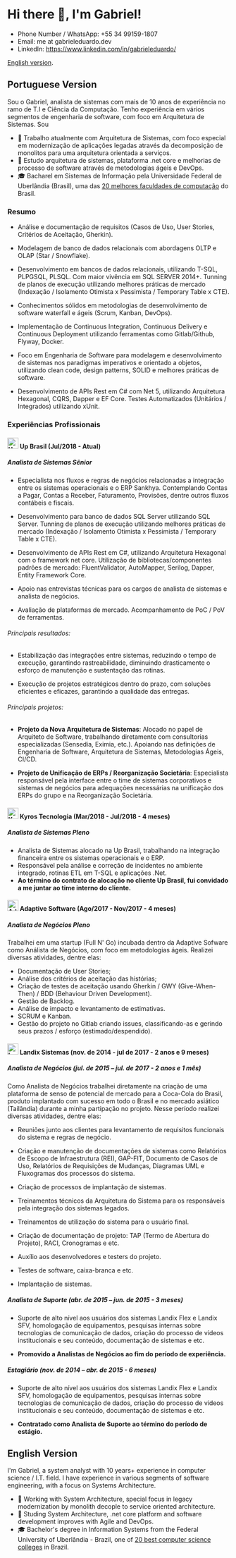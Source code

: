 # Hi there 👋, I'm Gabriel!

- Phone Number / WhatsApp: +55 34 99159-1807
- Email: me at gabrieleduardo.dev
- LinkedIn: https://www.linkedin.com/in/gabrieleduardo/

[English version](https://github.com/gabrieleduardo/gabrieleduardo/blob/main/README.md#english-version).

## Portuguese Version

Sou o Gabriel, analista de sistemas com mais de 10 anos de experiência no ramo de T.I e Ciência da Computação. Tenho experiência em vários segmentos de engenharia de software, com foco em Arquitetura de Sistemas. Sou 

- 🔭 Trabalho atualmente com Arquitetura de Sistemas, com foco especial em modernização de aplicações legadas através da decomposição de monolitos para uma arquitetura orientada a serviços.
- 🌱 Estudo arquitetura de sistemas, plataforma .net core e melhorias de processo de software através de metodologias ágeis e DevOps.
- 🎓 Bacharel em Sistemas de Informação pela Universidade Federal de Uberlândia (Brasil), uma das [20 melhores faculdades de computação](https://ruf.folha.uol.com.br/2019/ranking-de-cursos/computacao/) do Brasil.

### Resumo

- Análise e documentação de requisitos (Casos de Uso, User Stories, Critérios de Aceitação, Gherkin).

- Modelagem de banco de dados relacionais com abordagens OLTP e OLAP (Star / Snowflake).

- Desenvolvimento em bancos de dados relacionais, utilizando T-SQL, PLPGSQL, PLSQL. Com maior vivência em SQL SERVER 2014+. Tunning de planos de execução utilizando melhores práticas de mercado (Indexação / Isolamento Otimista x Pessimista / Temporary Table x CTE).

- Conhecimentos sólidos em metodologias de desenvolvimento de software waterfall e ágeis (Scrum, Kanban, DevOps).

- Implementação de Continuous Integration, Continuous Delivery e Continuous Deployment utilizando ferramentas como Gitlab/Github, Flyway, Docker.

- Foco em Engenharia de Software para modelagem e desenvolvimento de sistemas nos paradigmas imperativos e orientado a objetos, utilizando clean code, design patterns, SOLID e melhores práticas de software.

- Desenvolvimento de APIs Rest em C# com Net 5, utilizando Arquitetura Hexagonal, CQRS, Dapper e EF Core. Testes Automatizados (Unitários / Integrados) utilizando xUnit.

### Experiências Profissionais

#### [<img src="https://media-exp3.licdn.com/dms/image/C4E0BAQFVMp4x-y8Low/company-logo_100_100/0/1519908128671?e=1633564800&v=beta&t=225fxz979fptwJ6iItQ61rie5bcPs5yLEXj2TlJ8zH8" alt="Up Brasil logo" title="Up Brasil" height="25" />](https://www.upbrasil.com/) Up Brasil (Jul/2018 - Atual)

##### Analista de Sistemas Sênior

- Especialista nos fluxos e regras de negócios relacionadas a integração entre os sistemas operacionais e o ERP Sankhya. Contemplando Contas a Pagar, Contas a Receber, Faturamento, Provisões, dentre outros fluxos contábeis e fiscais.

- Desenvolvimento para banco de dados SQL Server utilizando SQL Server. Tunning de planos de execução utilizando melhores práticas de mercado (Indexação / Isolamento Otimista x Pessimista / Temporary Table x CTE).

- Desenvolvimento de APIs Rest em C#, utilizando Arquitetura Hexagonal com o framework net core. Utilização de bibliotecas/componentes padrões de mercado: FluentValidator, AutoMapper, Serilog, Dapper, Entity Framework Core.

- Apoio nas entrevistas técnicas para os cargos de analista de sistemas e analista de negócios.

- Avaliação de plataformas de mercado. Acompanhamento de PoC / PoV de ferramentas.

###### Principais resultados:
- Estabilização das integrações entre sistemas, reduzindo o tempo de execução, garantindo rastreabilidade, diminuindo drasticamente o esforço de manutenção e sustentação das rotinas.

- Execução de projetos estratégicos dentro do prazo, com soluções eficientes e eficazes, garantindo a qualidade das entregas.

###### Principais projetos:

- **Projeto da Nova Arquitetura de Sistemas**: Alocado no papel de Arquiteto de Software, trabalhando diretamente com consultorias especializadas (Sensedia, Eximia, etc.). Apoiando nas definições de Engenharia de Software, Arquitetura de Sistemas, Metodologias Ágeis, CI/CD.

- **Projeto de Unificação de ERPs / Reorganização Societária**: Especialista responsável pela interface entre o time de sistemas corporativos e sistemas de negócios para adequações necessárias na unificação dos ERPs do grupo e na Reorganização Societária.

#### [<img src="https://media-exp3.licdn.com/dms/image/C4D0BAQGHjrMzhu5k9w/company-logo_100_100/0/1607367290194?e=1633564800&v=beta&t=Cjs1APiiMD2tvsnE7aiWVcdlGGRWllm3X_5n09dcG6E" alt="Kyros Tecnologia logo" title="Kyros Tecnologia" height="25" />](https://www.kyros.com.br/) Kyros Tecnologia (Mar/2018 - Jul/2018 - 4 meses)

##### Analista de Sistemas Pleno

- Analista de Sistemas alocado na Up Brasil, trabalhando na integração financeira entre os sistemas operacionais e o ERP.  
- Responsável pela análise e correção de incidentes no ambiente integrado, rotinas ETL em T-SQL e aplicações .Net.  
- **Ao término do contrato de alocação no cliente Up Brasil, fui convidado a me juntar ao time interno do cliente.**  

#### [<img src="https://media-exp3.licdn.com/dms/image/C4E0BAQGK1TBLb9WUvg/company-logo_100_100/0/1519901159140?e=1633564800&v=beta&t=GoYx-2EY445EsjB8C3VhAilFrSH0-KODWdPGdGywbZg" alt="Adaptive Software logo" title="Adaptive Software" height="25" />](https://adaptive.com.br/) Adaptive Software (Ago/2017 - Nov/2017 - 4 meses)

##### Analista de Negócios Pleno

Trabalhei em uma startup (Full N' Go) incubada dentro da Adaptive Sofware como Análista de Negócios, com foco em metodologias ágeis. Realizei diversas atividades, dentre elas:

- Documentação de User Stories;
- Análise dos critérios de aceitação das histórias;
- Criação de testes de aceitação usando Gherkin / GWY (Give-When-Then) / BDD (Behaviour Driven Development).
- Gestão de Backlog.
- Análise de impacto e levantamento de estimativas.
- SCRUM e Kanban.
- Gestão do projeto no Gitlab criando issues, classificando-as e gerindo seus prazos / esforço (estimado/despendido).

#### [<img src="https://media-exp3.licdn.com/dms/image/C4D0BAQFnMyiTJuX4rw/company-logo_100_100/0/1604400833959?e=1633564800&v=beta&t=6iP8fePct237xWASVBn2n6ffkiVhALFoA1tQ0pVt230" alt="Landix Sistemas logo" title="Landix Sistemas" height="25" />](https://www.landix.com.br/) Landix Sistemas (nov. de 2014 - jul de 2017 - 2 anos e 9 meses) 

##### Analista de Negócios (jul. de 2015 – jul. de 2017 - 2 anos e 1 mês)

Como Analista de Negócios trabalhei diretamente na criação de uma plataforma de senso de potencial de mercado para a Coca-Cola do Brasil, produto implantado com sucesso em todo o Brasil e no mercado asiático (Tailândia) durante a minha partipação no projeto. Nesse período realizei diversas atividades, dentre elas:

- Reuniões junto aos clientes para levantamento de requisitos funcionais do sistema e regras de negócio.

- Criação e manutenção de documentações de sistemas como Relatórios de Escopo de Infraestrutura (REI), GAP-FIT, Documento de Casos de Uso, Relatórios de Requisições de Mudanças, Diagramas UML e Fluxogramas dos processos do sistema.

- Criação de processos de implantação de sistemas.

- Treinamentos técnicos da Arquitetura do Sistema para os responsáveis pela integração dos sistemas legados.

- Treinamentos de utilização do sistema para o usuário final.

- Criação de documentação de projeto: TAP (Termo de Abertura do Projeto), RACI, Cronogramas e etc.

- Auxílio aos desenvolvedores e testers do projeto.

- Testes de software, caixa-branca e etc.

- Implantação de sistemas.

##### Analista de Suporte (abr. de 2015 – jun. de 2015 - 3 meses)

- Suporte de alto nível aos usuários dos sistemas Landix Flex e Landix SFV, homologação de equipamentos, pesquisas internas sobre tecnologias de comunicação de dados, criação do processo de vídeos institucionais e seu conteúdo, documentação de sistemas e etc.

- **Promovido a Analistas de Negócios ao fim do período de experiência.**

##### Estagiário (nov. de 2014 – abr. de 2015 - 6 meses)

- Suporte de alto nível aos usuários dos sistemas Landix Flex e Landix SFV, homologação de equipamentos, pesquisas internas sobre tecnologias de comunicação de dados, criação do processo de vídeos institucionais e seu conteúdo, documentação de sistemas e etc.

- **Contratado como Analista de Suporte ao término do período de estágio.**

## English Version

I'm Gabriel, a system analyst with 10 years+ experience in computer science / I.T. field. I have experience in various segments of software engineering, with a focus on Systems Architecture. 

- 🔭 Working with System Architecture, special focus in legacy modernization by monolith decople to service oriented architecture.
- 🌱 Studing System Architecture, .net core platform and software development improves with Agile and DevOps.
- 🎓 Bachelor's degree in Information Systems from the Federal University of Uberlândia - Brazil, one of [20 best computer science colleges](https://ruf.folha.uol.com.br/2019/ranking-de-cursos/computacao/) in Brazil.
